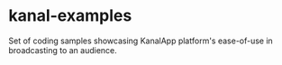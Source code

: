 # kanal-examples 
Set of coding samples showcasing KanalApp platform's ease-of-use in broadcasting to an audience.
